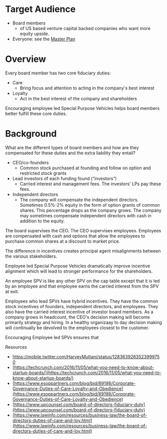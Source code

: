 # Target Audience

-   Board members
    -   of US based venture capital backed companies who want more equity upside.
-   Everyone: see the  [Master Plan](https://harveymultani.substack.com/p/master-plan-employee-led-spvs)

# Overview
Every board member has two core fiduciary duties:
- Care
	 - Bring focus and attention to acting in the company's best interest
 - Loyalty
	 - Act in the best interest of the company and shareholders

Encouraging employee led Special Purpose Vehicles helps board members better fulfill these core duties.

# Background

What are the different types of board members and how are they compensated for these duties and the extra liability they entail?
- CEO/co-founders
	- Common stock purchased at founding and follow on option and restricted stock grants
- Lead investors of each funding found (“investors”)
	- Carried interest and management fees.  The investors' LPs pay these fees.
- Independent directors
	- The company will compensate the independent directors. Sometimes 0.5%-2% equity in the form of option grants of common shares. This percentage drops as the company grows. The company may sometimes compensate independent directors with cash in addition to the equity.

The board supervises the CEO. The CEO supervises employees. Employees are compensated with cash and options that allow the employees to purchase common shares at a discount to market price. 

The difference in incentives creates principal agent misalignments between the various stakeholders. 

Employee led Special Purpose Vehicles dramatically improve incentive alignment which will lead to stronger performance for the shareholders.

An employee SPV is like any other SPV on the cap table except that it is led by an employee and that employee earns the carried interest from the SPV at exit. 

Employees who lead SPVs have hybrid incentives. They have the common stock incentives of founders, independent directors, and employees. They also have the carried interest incentive of investor board members. As a company grows in headcount, the CEO's decision making will become primarily strategy and hiring. In a healthy organizaay to day decision making will continually be devolved to the employees closest to the customer. 

Encouraging Employee led SPVs ensures that 

Resources
- https://mobile.twitter.com/HarveyMultani/status/1283639263523999750
 - [https://techcrunch.com/2016/11/05/what-you-need-to-know-about-startup-boards/](https://techcrunch.com/2016/11/05/what-you-need-to-know-about-startup-boards/)
 - [https://www.esoppartners.com/blog/bid/89198/Corporate-Governance-Duties-of-Care-Loyalty-and-Obedience](https://www.esoppartners.com/blog/bid/89198/Corporate-Governance-Duties-of-Care-Loyalty-and-Obedience)
 - [https://www.upcounsel.com/board-of-directors-fiduciary-duty](https://www.upcounsel.com/board-of-directors-fiduciary-duty)
 - [https://www.lawinfo.com/resources/business-law/the-board-of-directors-duties-of-care-and-loy.html](https://www.lawinfo.com/resources/business-law/the-board-of-directors-duties-of-care-and-loy.html)
<!--stackedit_data:
eyJoaXN0b3J5IjpbLTk5Nzk2NDI5MiwxNDU2NTczNjY0LC02Nz
gyMDg5NzcsLTIxMjM0ODIxNzEsLTMzODk2OTQ0Nl19
-->